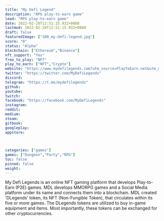 ```yaml
---
title: "My Defi Legend"
description: "RPG play-to-earn game"
lead: "RPG play-to-earn game"
date: 2022-02-28T12:51:15.932+0800
lastmod: 2022-02-28T12:51:15.932+0800
draft: false
featuredImage: ["100_my-defi-legend.jpg"]
score: "0"
status: "Alpha"
blockchain: ["Ethereum","Binance"]
nft_support: "Yes"
free_to_play: "NFT"
play_to_earn: ["NFT","Crypto"]
website: "https://www.mydefilegends.com?utm_source=PlayToEarn.net&utm_medium=organic&utm_campaign=gamepage"
twitter: "https://twitter.com/MyDefiLegends"
discord: 
telegram: "https://t.me/mydefilegends"
github: 
youtube: 
twitch: 
facebook: "https://facebook.com/MyDefiLegends"
instagram: 
reddit: 
medium: 
steam: 
gitbook: 
googleplay: 
appstore: 

  
    
categories: ["games"]
games: ["Dungeon","Party","RPG"]
toc: false
pinned: false
weight: 
---
```

My Defi Legends is an online NFT gaming platform that develops Play-to-Earn (P2E) games. MDL develops MMORPG games and a Social Media platform under its name and connects them into a blockchain. MDL created 'DLegends' token, its NFT (Non-Fungible Token), that circulates within its five or more games. The DLegends tokens are utilized to buy in-game equipment and items. Most importantly, these tokens can be exchanged for other cryptocurrencies.
